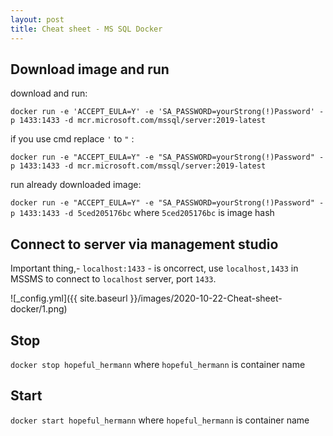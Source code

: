 ```yaml
---
layout: post
title: Cheat sheet - MS SQL Docker
---
```


## Download image and run

download and run:

`docker run -e 'ACCEPT_EULA=Y' -e 'SA_PASSWORD=yourStrong(!)Password' -p 1433:1433 -d mcr.microsoft.com/mssql/server:2019-latest`

if you use cmd replace `'` to `"` :

`docker run -e "ACCEPT_EULA=Y" -e "SA_PASSWORD=yourStrong(!)Password" -p 1433:1433 -d mcr.microsoft.com/mssql/server:2019-latest`

run already downloaded image:

`docker run -e "ACCEPT_EULA=Y" -e "SA_PASSWORD=yourStrong(!)Password" -p 1433:1433 -d 5ced205176bc` where `5ced205176bc` is image hash

## Connect to server via management studio

Important thing,- `localhost:1433` - is oncorrect, use `localhost,1433` in MSSMS to connect to `localhost` server, port `1433`.

![_config.yml]({{ site.baseurl }}/images/2020-10-22-Cheat-sheet-docker/1.png)

## Stop

`docker stop hopeful_hermann` where `hopeful_hermann` is container name

## Start

`docker start hopeful_hermann` where `hopeful_hermann` is container name